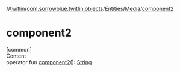 //[twitlin](../../../index.md)/[com.sorrowblue.twitlin.objects](../../index.md)/[Entities](../index.md)/[Media](index.md)/[component2](component2.md)



# component2  
[common]  
Content  
operator fun [component2](component2.md)(): [String](https://kotlinlang.org/api/latest/jvm/stdlib/kotlin/-string/index.html)  




